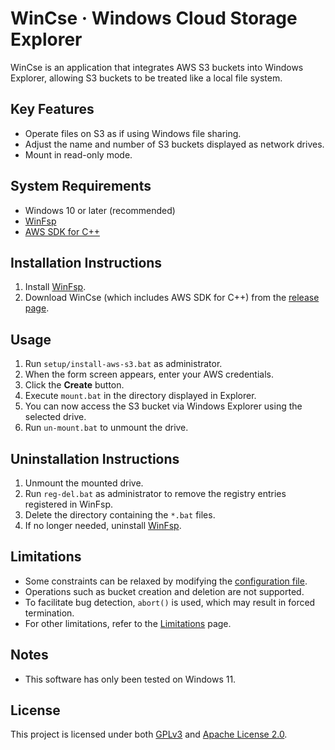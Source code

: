 # WinCse &middot; Windows Cloud Storage Explorer

WinCse is an application that integrates AWS S3 buckets into Windows Explorer, allowing S3 buckets to be treated like a local file system.

## Key Features
- Operate files on S3 as if using Windows file sharing.
- Adjust the name and number of S3 buckets displayed as network drives.
- Mount in read-only mode.

## System Requirements
- Windows 10 or later (recommended)
- [WinFsp](http://www.secfs.net/winfsp/)
- [AWS SDK for C++](https://github.com/aws/aws-sdk-cpp)

## Installation Instructions
1. Install [WinFsp](https://winfsp.dev/rel/).
2. Download WinCse (which includes AWS SDK for C++) from the [release page](https://github.com/cbh34680/WinCse/releases).

## Usage
1. Run `setup/install-aws-s3.bat` as administrator.
2. When the form screen appears, enter your AWS credentials.
3. Click the **Create** button.
4. Execute `mount.bat` in the directory displayed in Explorer.
5. You can now access the S3 bucket via Windows Explorer using the selected drive.
6. Run `un-mount.bat` to unmount the drive.

## Uninstallation Instructions
1. Unmount the mounted drive.
2. Run `reg-del.bat` as administrator to remove the registry entries registered in WinFsp.
3. Delete the directory containing the `*.bat` files.
4. If no longer needed, uninstall [WinFsp](https://winfsp.dev/rel/).

## Limitations
- Some constraints can be relaxed by modifying the [configuration file](./doc/conf-example.txt).
- Operations such as bucket creation and deletion are not supported.
- To facilitate bug detection, `abort()` is used, which may result in forced termination.
- For other limitations, refer to the [Limitations](./doc/limitations.md) page.

## Notes
- This software has only been tested on Windows 11.

## License
This project is licensed under both [GPLv3](https://www.gnu.org/licenses/gpl-3.0.html) and [Apache License 2.0](https://www.apache.org/licenses/LICENSE-2.0).
